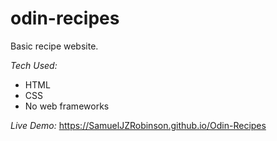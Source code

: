 # odin-recipes
Basic recipe website.

*Tech Used:*
- HTML
- CSS
- No web frameworks

*Live Demo:*
https://SamuelJZRobinson.github.io/Odin-Recipes